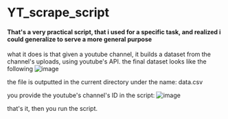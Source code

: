 # YT_scrape_script
#### That's a very practical script, that i used for a specific task, and realized i could generalize to serve a more general purpose

what it does is that given a youtube channel, it builds a dataset from the channel's uploads, using youtube's API.
the final dataset looks like the following
![image](https://user-images.githubusercontent.com/20475053/43739712-4a132788-99c9-11e8-83ab-d63b56a6d00a.png)

the file is outputted in the current directory under the name: data.csv

you provide the youtube's channel's ID in the script:
![image](https://user-images.githubusercontent.com/20475053/43739823-a5052196-99c9-11e8-83ce-e09255474906.png)

that's it, then you run the script.

